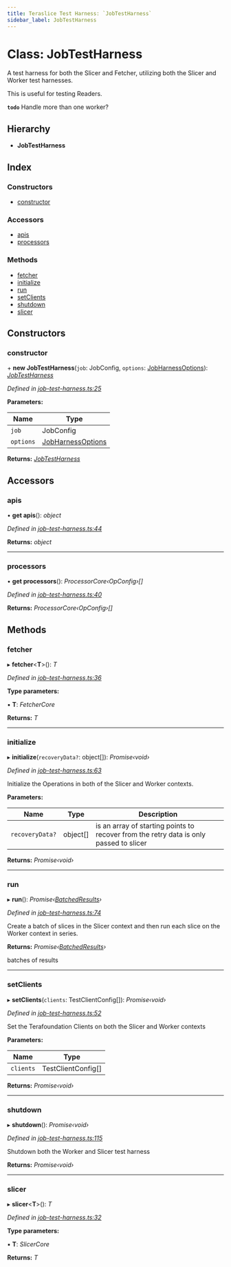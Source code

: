 ```yaml
---
title: Teraslice Test Harness: `JobTestHarness`
sidebar_label: JobTestHarness
---
```


# Class: JobTestHarness

A test harness for both the Slicer and Fetcher,
utilizing both the Slicer and Worker test harnesses.

This is useful for testing Readers.

**`todo`** Handle more than one worker?

## Hierarchy

* **JobTestHarness**

## Index

### Constructors

* [constructor](jobtestharness.md#constructor)

### Accessors

* [apis](jobtestharness.md#apis)
* [processors](jobtestharness.md#processors)

### Methods

* [fetcher](jobtestharness.md#fetcher)
* [initialize](jobtestharness.md#initialize)
* [run](jobtestharness.md#run)
* [setClients](jobtestharness.md#setclients)
* [shutdown](jobtestharness.md#shutdown)
* [slicer](jobtestharness.md#slicer)

## Constructors

###  constructor

\+ **new JobTestHarness**(`job`: JobConfig, `options`: [JobHarnessOptions](../interfaces/jobharnessoptions.md)): *[JobTestHarness](jobtestharness.md)*

*Defined in [job-test-harness.ts:25](https://github.com/terascope/teraslice/blob/d8feecc03/packages/teraslice-test-harness/src/job-test-harness.ts#L25)*

**Parameters:**

Name | Type |
------ | ------ |
`job` | JobConfig |
`options` | [JobHarnessOptions](../interfaces/jobharnessoptions.md) |

**Returns:** *[JobTestHarness](jobtestharness.md)*

## Accessors

###  apis

• **get apis**(): *object*

*Defined in [job-test-harness.ts:44](https://github.com/terascope/teraslice/blob/d8feecc03/packages/teraslice-test-harness/src/job-test-harness.ts#L44)*

**Returns:** *object*

___

###  processors

• **get processors**(): *ProcessorCore‹OpConfig›[]*

*Defined in [job-test-harness.ts:40](https://github.com/terascope/teraslice/blob/d8feecc03/packages/teraslice-test-harness/src/job-test-harness.ts#L40)*

**Returns:** *ProcessorCore‹OpConfig›[]*

## Methods

###  fetcher

▸ **fetcher**<**T**>(): *T*

*Defined in [job-test-harness.ts:36](https://github.com/terascope/teraslice/blob/d8feecc03/packages/teraslice-test-harness/src/job-test-harness.ts#L36)*

**Type parameters:**

▪ **T**: *FetcherCore*

**Returns:** *T*

___

###  initialize

▸ **initialize**(`recoveryData?`: object[]): *Promise‹void›*

*Defined in [job-test-harness.ts:63](https://github.com/terascope/teraslice/blob/d8feecc03/packages/teraslice-test-harness/src/job-test-harness.ts#L63)*

Initialize the Operations in both of the Slicer
and Worker contexts.

**Parameters:**

Name | Type | Description |
------ | ------ | ------ |
`recoveryData?` | object[] | is an array of starting points to recover from the retry data is only passed to slicer  |

**Returns:** *Promise‹void›*

___

###  run

▸ **run**(): *Promise‹[BatchedResults](../overview.md#batchedresults)›*

*Defined in [job-test-harness.ts:74](https://github.com/terascope/teraslice/blob/d8feecc03/packages/teraslice-test-harness/src/job-test-harness.ts#L74)*

Create a batch of slices in the Slicer context
and then run each slice on the Worker context
in series.

**Returns:** *Promise‹[BatchedResults](../overview.md#batchedresults)›*

batches of results

___

###  setClients

▸ **setClients**(`clients`: TestClientConfig[]): *Promise‹void›*

*Defined in [job-test-harness.ts:52](https://github.com/terascope/teraslice/blob/d8feecc03/packages/teraslice-test-harness/src/job-test-harness.ts#L52)*

Set the Terafoundation Clients on both
the Slicer and Worker contexts

**Parameters:**

Name | Type |
------ | ------ |
`clients` | TestClientConfig[] |

**Returns:** *Promise‹void›*

___

###  shutdown

▸ **shutdown**(): *Promise‹void›*

*Defined in [job-test-harness.ts:115](https://github.com/terascope/teraslice/blob/d8feecc03/packages/teraslice-test-harness/src/job-test-harness.ts#L115)*

Shutdown both the Worker and Slicer test harness

**Returns:** *Promise‹void›*

___

###  slicer

▸ **slicer**<**T**>(): *T*

*Defined in [job-test-harness.ts:32](https://github.com/terascope/teraslice/blob/d8feecc03/packages/teraslice-test-harness/src/job-test-harness.ts#L32)*

**Type parameters:**

▪ **T**: *SlicerCore*

**Returns:** *T*
